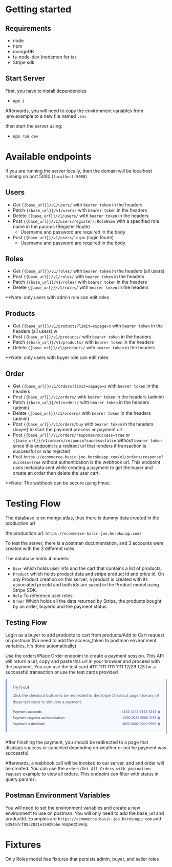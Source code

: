 # Getting started

## Requirements

* node
* npm
* mongoDB
* ts-node-dev (nodemon for ts)
* Stripe sdk

## Start Server

First, you have to install dependencies

- `npm i`

Afterwards, you will need to copy the environment variables from .env.example to a new file named `.env`

then start the server using:

- `npm run dev`

# Available endpoints

If you are running the server locally, then the domain will be localhost running on port 5000 (`localhost:5000`)

## Users
- Get `{{base_url}}/v1/users/` with `bearer token` in the headers
- Patch `{{base_url}}/v1/users/` with `bearer token` in the headers
- Delete `{{base_url}}/v1/users/` with `bearer token` in the headers
- Post `{{base_url}}/v1/users/register/:RoleName` with a specified role name in the params (Register Route)
    - Username and password are required in the body
- Post `{{base_url}}/v1/users/login` (login Route)
    - Username and password are required in the body

## Roles

- Get `{{base_url}}/v1/roles/` with `bearer token` in the headers (all users)
- Post `{{base_url}}/v1/roles/` with `bearer token` in the headers
- Patch `{{base_url}}/v1/roles/` with `bearer token` in the headers
- Delete `{{base_url}}/v1/roles/` with `bearer token` in the headers

**Note: only users with admin role can edit roles

## Products

- Get `{{base_url}}/v1/products?limit=x&page=x` with `bearer token` in the headers (all users) w
- Post `{{base_url}}/v1/products/` with `bearer token` in the headers
- Patch `{{base_url}}/v1/products/` with `bearer token` in the headers
- Delete `{{base_url}}/v1/products/` with `bearer token` in the headers

**Note: only users with buyer role can edit roles

## Order

- Get `{{base_url}}/v1/orders?limit=x&page=x` with `bearer token` in the headers
- Post `{{base_url}}/v1/orders/` with `bearer token` in the headers (admin)
- Patch `{{base_url}}/v1/orders/` with `bearer token` in the headers (admin)
- Delete `{{base_url}}/v1/orders/` with `bearer token` in the headers (admin)
- Post `{{base_url}}/v1/orders/buy` with `bearer token` in the headers (buyer) to start the payment process => payment url
- Post `{{base_url}}/v1/orders/response?success=true` or `{{base_url}}/v1/orders/response?success=false` without `bearer token` since this endpoint is a redirect url that renders if transaction is successful or was rejected
- Post `https://ecommerce-basic-joe.herokuapp.com/v1/orders/response?success=true` without authentication is the webhook url. This endpoint uses metadata sent while creating a payment to get the buyer and create an order then delete the user cart.

**Note: The webhook can be secure using hmac.


# Testing Flow

The database is on mongo atlas, thus there is dummy data created in the production url

the production url: `https://ecommerce-basic-joe.herokuapp.com/`

To test the server, there is a postman documentation, and 3 accounts were created with the 3 different roles.

The database holds 4 models:

- `User` which holds user info and the cart that contains a list of products.
- `Product` which holds product data and stripe product id and price id. On any Product creation on this server, a product is created with its associated priceId and both ids are saved in the Product model using Stripe SDK.
- `Role` To reference user roles.
- `Order` Which holds all the data returned by Stripe, the products bought by an order, buyerId and the payment status.

## Testing Flow

Login as a buyer to add products to cart from products/Add to Cart request on postman (No need to add the access_token to postman environment variables, it's done automatically)

Use the orders/Place Order endpoint to create a payment session. This API will return a url, copy and paste this url in your browser and proceed with the payment. You can use the test card 4111 1111 1111 1111 12/29 123 for a successful transaction or use the test cards provided

![alt text for screen readers](./test_cards.png "test cards screenshot")

After finishing the payment, you should be redirected to a page that displays success or canceled depending on weather or not he payment was successful.

Afterwards, a webhook call will be invoked to our server, and and order will be created. You can use the `orders/Get All Orders with pagination request` example to view all orders. This endpoint can filter with status in query params.

## Postman Environment Variables

You will need to set the environment variables and create a new environment to use on postman. You will only need to add the base_url and productId. Examples are `https://ecommerce-basic-joe.herokuapp.com` and `635467cf09a2021e15929bbe` respectively.

# Fixtures

Only Roles model has fixtures that persists admin, buyer, and seller roles
